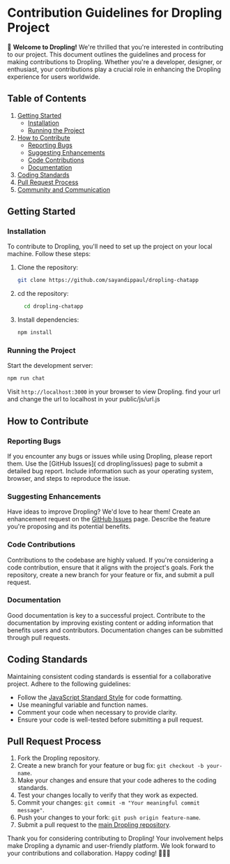 # Contribution Guidelines for Dropling Project

🚀 **Welcome to Dropling!** We're thrilled that you're interested in contributing to our project. This document outlines the guidelines and process for making contributions to Dropling. Whether you're a developer, designer, or enthusiast, your contributions play a crucial role in enhancing the Dropling experience for users worldwide.

## Table of Contents
1. [Getting Started](#getting-started)
   - [Installation](#installation)
   - [Running the Project](#running-the-project)
2. [How to Contribute](#how-to-contribute)
   - [Reporting Bugs](#reporting-bugs)
   - [Suggesting Enhancements](#suggesting-enhancements)
   - [Code Contributions](#code-contributions)
   - [Documentation](#documentation)
3. [Coding Standards](#coding-standards)
4. [Pull Request Process](#pull-request-process)
5. [Community and Communication](#community-and-communication)

## Getting Started

### Installation
To contribute to Dropling, you'll need to set up the project on your local machine. Follow these steps:

1. Clone the repository:
   ```bash
   git clone https://github.com/sayandippaul/dropling-chatapp
   ```

2. cd the repository:
   ```bash
     cd dropling-chatapp
   ```

3. Install dependencies:
   ```bash
   npm install
   ```

### Running the Project
Start the development server:
   ```bash
   npm run chat
   ```

Visit `http://localhost:3000` in your browser to view Dropling.
find your url and change the url to localhost in your public/js/url.js

## How to Contribute

### Reporting Bugs
If you encounter any bugs or issues while using Dropling, please report them. Use the [GitHub Issues](   cd dropling/issues) page to submit a detailed bug report. Include information such as your operating system, browser, and steps to reproduce the issue.

### Suggesting Enhancements
Have ideas to improve Dropling? We'd love to hear them! Create an enhancement request on the [GitHub Issues](https://github.com/your-username/dropling/issues) page. Describe the feature you're proposing and its potential benefits.

### Code Contributions
Contributions to the codebase are highly valued. If you're considering a code contribution, ensure that it aligns with the project's goals. Fork the repository, create a new branch for your feature or fix, and submit a pull request.

### Documentation
Good documentation is key to a successful project. Contribute to the documentation by improving existing content or adding information that benefits users and contributors. Documentation changes can be submitted through pull requests.

## Coding Standards
Maintaining consistent coding standards is essential for a collaborative project. Adhere to the following guidelines:

- Follow the [JavaScript Standard Style](https://standardjs.com/) for code formatting.
- Use meaningful variable and function names.
- Comment your code when necessary to provide clarity.
- Ensure your code is well-tested before submitting a pull request.

## Pull Request Process

1. Fork the Dropling repository.
2. Create a new branch for your feature or bug fix: `git checkout -b your-name`.
3. Make your changes and ensure that your code adheres to the coding standards.
4. Test your changes locally to verify that they work as expected.
5. Commit your changes: `git commit -m "Your meaningful commit message"`.
6. Push your changes to your fork: `git push origin feature-name`.
7. Submit a pull request to the [main Dropling repository](https://github.com/your-username/dropling).


Thank you for considering contributing to Dropling! Your involvement helps make Dropling a dynamic and user-friendly platform. We look forward to your contributions and collaboration. Happy coding! 🚀🌐💬